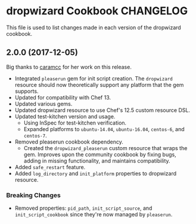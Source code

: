 # dropwizard Cookbook CHANGELOG

This file is used to list changes made in each version of the dropwizard cookbook.

## 2.0.0 (2017-12-05)

Big thanks to [caramcc](https://github.com/caramcc) for her work on this release.

- Integrated `pleaserun` gem for init script creation. The `dropwizard` resource should now theoretically support any platform that the gem supports.
- Updated for compatibility with Chef 13.
- Updated various gems.
- Updated dropwizard resource to use Chef's 12.5 custom resource DSL.
- Updated test-kitchen version and usage.
  - Using InSpec for test-kitchen verification.
  - Expanded platforms to `ubuntu-14.04`, `ubuntu-16.04`, `centos-6`, and `centos-7`.
- Removed pleaserun cookbook dependency.
  - Created the `dropwizard_pleaserun` custom resource that wraps the gem. Improves upon the community cookbook by fixing bugs, adding in missing functionality, and maintains compatibility.
- Added `safe_restart` feature.
- Added `log_directory` and `init_platform` properties to dropwizard resource.

### Breaking Changes

- Removed properties: `pid_path`, `init_script_source`, and `init_script_cookbook` since they're now managed by `pleaserun`.
